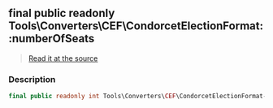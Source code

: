 ## final public readonly Tools\Converters\CEF\CondorcetElectionFormat::numberOfSeats

> [Read it at the source](https://github.com/julien-boudry/Condorcet/blob/master/src/Tools/Converters/CEF/CondorcetElectionFormat.php#L21)

### Description    

```php
final public readonly int Tools\Converters\CEF\CondorcetElectionFormat->numberOfSeats 
```


    